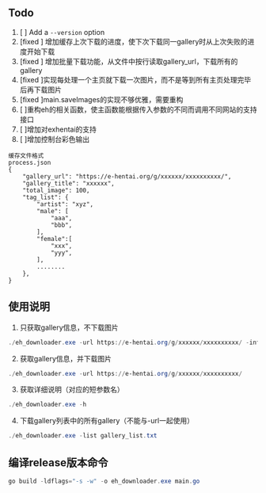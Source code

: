 ## Todo

1. [  ] Add a `--version` option
2. [fixed ] 增加缓存上次下载的进度，使下次下载同一gallery时从上次失败的进度开始下载
3. [fixed ] 增加批量下载功能，从文件中按行读取gallery_url，下载所有的gallery
4. [fixed ]实现每处理一个主页就下载一次图片，而不是等到所有主页处理完毕后再下载图片
5. [fixed ]main.saveImages的实现不够优雅，需要重构
6. [  ]重构eh的相关函数，使主函数能根据传入参数的不同而调用不同网站的支持接口
7. [  ]增加对exhentai的支持
8. [  ]增加控制台彩色输出

```
缓存文件格式
process.json
{
    "gallery_url": "https://e-hentai.org/g/xxxxxx/xxxxxxxxxx/",
    "gallery_title": "xxxxxx",
    "total_image": 100,
    "tag_list": {
        "artist": "xyz",
        "male": [
            "aaa",
            "bbb",
        ],
        "female":[
            "xxx",
            "yyy",
        ],
        ........
    },
}
```

##  使用说明
1. 只获取gallery信息，不下载图片
```powershell
./eh_downloader.exe -url https://e-hentai.org/g/xxxxxx/xxxxxxxxxx/ -info true
```
2. 获取gallery信息，并下载图片
```powershell
./eh_downloader.exe -url https://e-hentai.org/g/xxxxxx/xxxxxxxxxx/
```
3. 获取详细说明（对应的短参数名）
```powershell
./eh_downloader.exe -h
```
4. 下载gallery列表中的所有gallery（不能与-url一起使用）
```powershell
./eh_downloader.exe -list gallery_list.txt
```
## 编译release版本命令

```powershell
go build -ldflags="-s -w" -o eh_downloader.exe main.go
```